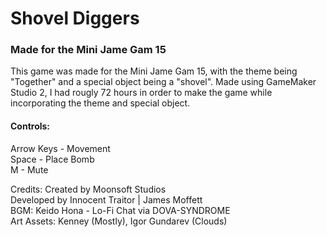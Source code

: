 # Shovel Diggers
### Made for the Mini Jame Gam 15

This game was made for the Mini Jame Gam 15, with the theme being "Together" and a special object being a "shovel". 
Made using GameMaker Studio 2, I had rougly 72 hours in order to make the game while incorporating the theme and special object.

#### Controls:
Arrow Keys - Movement    
Space - Place Bomb     
M - Mute


Credits: Created by Moonsoft Studios   
Developed by Innocent Traitor | James Moffett   
BGM: Keido Hona - Lo-Fi Chat via DOVA-SYNDROME   
Art Assets: Kenney (Mostly), Igor Gundarev (Clouds)   

